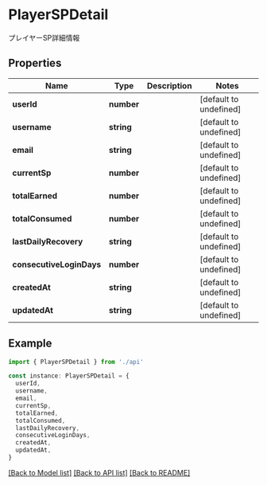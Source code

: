 # PlayerSPDetail

プレイヤーSP詳細情報

## Properties

| Name                     | Type       | Description | Notes                  |
| ------------------------ | ---------- | ----------- | ---------------------- |
| **userId**               | **number** |             | [default to undefined] |
| **username**             | **string** |             | [default to undefined] |
| **email**                | **string** |             | [default to undefined] |
| **currentSp**            | **number** |             | [default to undefined] |
| **totalEarned**          | **number** |             | [default to undefined] |
| **totalConsumed**        | **number** |             | [default to undefined] |
| **lastDailyRecovery**    | **string** |             | [default to undefined] |
| **consecutiveLoginDays** | **number** |             | [default to undefined] |
| **createdAt**            | **string** |             | [default to undefined] |
| **updatedAt**            | **string** |             | [default to undefined] |

## Example

```typescript
import { PlayerSPDetail } from './api'

const instance: PlayerSPDetail = {
  userId,
  username,
  email,
  currentSp,
  totalEarned,
  totalConsumed,
  lastDailyRecovery,
  consecutiveLoginDays,
  createdAt,
  updatedAt,
}
```

[[Back to Model list]](../README.md#documentation-for-models) [[Back to API list]](../README.md#documentation-for-api-endpoints) [[Back to README]](../README.md)
